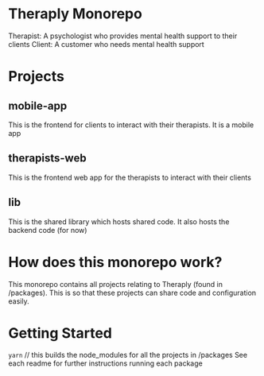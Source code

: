 # Theraply Monorepo
Therapist: A psychologist who provides mental health support to their clients
Client: A customer who needs mental health support

# Projects
## mobile-app
This is the frontend for clients to interact with their therapists. It is a mobile app
## therapists-web
This is the frontend web app for the therapists to interact with their clients
## lib
This is the shared library which hosts shared code. It also hosts the backend code (for now)

# How does this monorepo work?
This monorepo contains all projects relating to Theraply (found in /packages). This is so that these projects can share code
and configuration easily.

# Getting Started
`yarn` // this builds the node_modules for all the projects in /packages
See each readme for further instructions running each package